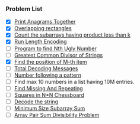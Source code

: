 ### Problem List
- [x] [Print Anagrams Together](https://practice.geeksforgeeks.org/problems/print-anagrams-together/1/)
- [x] [Overlapping rectangles](https://practice.geeksforgeeks.org/problems/overlapping-rectangles1924/1/)
- [x] [Count the subarrays having product less than k](https://practice.geeksforgeeks.org/problems/count-the-subarrays-having-product-less-than-k1708/1)
- [x] [Run Length Encoding](https://practice.geeksforgeeks.org/problems/run-length-encoding/1/)
- [ ] [Program to find Nth Ugly Number](https://leetcode.com/problems/ugly-number-ii/)
- [ ] [Greatest Common Divisor of Strings](https://leetcode.com/problems/greatest-common-divisor-of-strings/)
- [x] [Find the position of M-th item](https://practice.geeksforgeeks.org/problems/find-the-position-of-m-th-item1723/1)
- [ ] [Total Decoding Messages](https://practice.geeksforgeeks.org/problems/total-decoding-messages1235/1)
- [ ] [Number following a pattern](https://practice.geeksforgeeks.org/problems/number-following-a-pattern3126/1)
- [ ] Find max 10 numbers in a list having 10M entries.
- [ ] [Find Missing And Repeating](https://practice.geeksforgeeks.org/problems/find-missing-and-repeating2512/1)
- [ ] [Squares in N*N Chessboard](https://practice.geeksforgeeks.org/problems/squares-in-nn-chessboard1801/1)
- [ ] [Decode the string](https://practice.geeksforgeeks.org/problems/decode-the-string2444/1)
- [ ] [Minimum Size Subarray Sum](https://leetcode.com/problems/minimum-size-subarray-sum/)
- [ ] [Array Pair Sum Divisibility Problem](https://practice.geeksforgeeks.org/problems/array-pair-sum-divisibility-problem3257/1)
